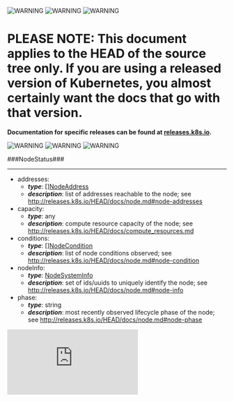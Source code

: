 <!-- BEGIN MUNGE: UNVERSIONED_WARNING -->

<!-- BEGIN STRIP_FOR_RELEASE -->

![WARNING](http://kubernetes.io/img/warning.png)
![WARNING](http://kubernetes.io/img/warning.png)
![WARNING](http://kubernetes.io/img/warning.png)

<h1>PLEASE NOTE: This document applies to the HEAD of the source
tree only. If you are using a released version of Kubernetes, you almost
certainly want the docs that go with that version.</h1>

<strong>Documentation for specific releases can be found at
[releases.k8s.io](http://releases.k8s.io).</strong>

![WARNING](http://kubernetes.io/img/warning.png)
![WARNING](http://kubernetes.io/img/warning.png)
![WARNING](http://kubernetes.io/img/warning.png)

<!-- END STRIP_FOR_RELEASE -->

<!-- END MUNGE: UNVERSIONED_WARNING -->
###NodeStatus###

---
* addresses: 
  * **_type_**: [][NodeAddress](NodeAddress.md)
  * **_description_**: list of addresses reachable to the node; see http://releases.k8s.io/HEAD/docs/node.md#node-addresses
* capacity: 
  * **_type_**: any
  * **_description_**: compute resource capacity of the node; see http://releases.k8s.io/HEAD/docs/compute_resources.md
* conditions: 
  * **_type_**: [][NodeCondition](NodeCondition.md)
  * **_description_**: list of node conditions observed; see http://releases.k8s.io/HEAD/docs/node.md#node-condition
* nodeInfo: 
  * **_type_**: [NodeSystemInfo](NodeSystemInfo.md)
  * **_description_**: set of ids/uuids to uniquely identify the node; see http://releases.k8s.io/HEAD/docs/node.md#node-info
* phase: 
  * **_type_**: string
  * **_description_**: most recently observed lifecycle phase of the node; see http://releases.k8s.io/HEAD/docs/node.md#node-phase


<!-- BEGIN MUNGE: GENERATED_ANALYTICS -->
[![Analytics](https://kubernetes-site.appspot.com/UA-36037335-10/GitHub/docs/api-types/v1/NodeStatus.md?pixel)]()
<!-- END MUNGE: GENERATED_ANALYTICS -->

